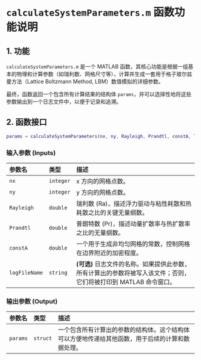 # `calculateSystemParameters.m` 函数功能说明

## 1. 功能

`calculateSystemParameters.m` 是一个 MATLAB 函数，其核心功能是根据一组基本的物理和计算参数（如瑞利数、网格尺寸等），计算并生成一套用于格子玻尔兹曼方法（Lattice Boltzmann Method, LBM）数值模拟的详细参数。

最终，函数返回一个包含所有计算结果的结构体 `params`，并可以选择性地将这些参数输出到一个日志文件中，以便于记录和追溯。

## 2. 函数接口

```matlab
params = calculateSystemParameters(nx, ny, Rayleigh, Prandtl, constA, logFileName)
```

### 输入参数 (Inputs)

| 参数名 | 类型 | 描述 |
| :--- | :--- | :--- |
| `nx` | `integer` | x 方向的网格点数。 |
| `ny` | `integer` | y 方向的网格点数。 |
| `Rayleigh` | `double` | 瑞利数 (Ra)，描述浮力驱动与粘性耗散和热耗散之比的关键无量纲数。 |
| `Prandtl` | `double` | 普朗特数 (Pr)，描述动量扩散率与热扩散率之比的无量纲数。 |
| `constA` | `double` | 一个用于生成非均匀网格的常数，控制网格在边界附近的加密程度。 |
| `logFileName`| `string` | **(可选)** 日志文件的名称。如果提供此参数，所有计算出的参数将被写入该文件；否则，它们将被打印到 MATLAB 命令窗口。 |

### 输出参数 (Output)

| 参数名 | 类型 | 描述 |
| :--- | :--- | :--- |
| `params` | `struct` | 一个包含所有计算出的参数的结构体。这个结构体可以方便地传递给其他函数，用于后续的计算和数据处理。 |
